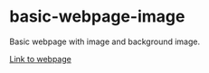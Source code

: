 # basic-webpage-image
Basic webpage with image and background image.

[Link to webpage](https://brucestull.github.io/basic-webpage-image/)
